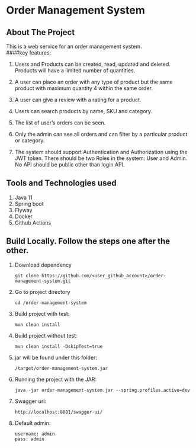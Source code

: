 # Order Management System

## About The Project
This is a web service for an order management system.  
####key features:
1. Users and Products can be created, read, updated and deleted.
Products will have a limited number of quantities.
   
2. A user can place an order with any type of product but the same
product with maximum quantity 4 within the same order.
   
3. A user can give a review with a rating for a product.

4. Users can search products by name, SKU and category.

5. The list of user’s orders can be seen.

6. Only the admin can see all orders and can filter by a particular product
or category.

7. The system should support Authentication and Authorization using the
JWT token. There should be two Roles in the system: User and Admin.
No API should be public other than login API.

## Tools and Technologies used
1. Java 11
2. Spring boot
3. Flyway
4. Docker
5. Github Actions

## Build Locally. Follow the steps one after the other.
1. Download dependency
    ```
    git clone https://github.com/<user_github_account>/order-management-system.git
    ``` 
1. Go to project directory
    ```
    cd /order-management-system
    ``` 
1. Build project with test:
    ```
    mvn clean install
    ```
1. Build project without test:
    ```
    mvn clean install -DskipTest=true
    ```
1. jar will be found under this folder:
    ```
    /target/order-management-system.jar
    ```
1. Running the project with the JAR:
    ```
    java -jar order-management-system.jar --spring.profiles.active=dev
    ```
1. Swagger url:
    ```
    http://localhost:8081/swagger-ui/
    ```
1. Default admin:
    ```
    username: admin
    pass: admin
    ```